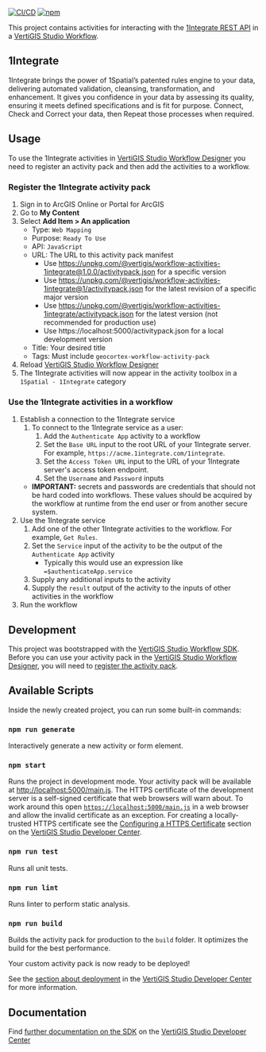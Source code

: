 [![CI/CD](https://github.com/vertigis/workflow-activities-1integrate/workflows/CI/CD/badge.svg)](https://github.com/vertigis/workflow-activities-1integrate/actions)
[![npm](https://img.shields.io/npm/v/@vertigis/workflow-activities-1integrate)](https://www.npmjs.com/package/@vertigis/workflow-activities-1integrate)

This project contains activities for interacting with the [1Integrate REST API](https://1spatial.com/documentation/1integrate) in a [VertiGIS Studio Workflow](https://www.vertigisstudio.com/products/vertigis-studio-workflow/).

## 1Integrate

1Integrate brings the power of 1Spatial’s patented rules engine to your data, delivering automated validation, cleansing, transformation, and enhancement. It gives you confidence in your data by assessing its quality, ensuring it meets defined specifications and is fit for purpose. Connect, Check and Correct your data, then Repeat those processes when required.

## Usage

To use the 1Integrate activities in [VertiGIS Studio Workflow Designer](https://apps.vertigisstudio.com/workflow/designer/) you need to register an activity pack and then add the activities to a workflow.

### Register the 1Integrate activity pack

1. Sign in to ArcGIS Online or Portal for ArcGIS
1. Go to **My Content**
1. Select **Add Item > An application**
    - Type: `Web Mapping`
    - Purpose: `Ready To Use`
    - API: `JavaScript`
    - URL: The URL to this activity pack manifest
        - Use https://unpkg.com/@vertigis/workflow-activities-1integrate@1.0.0/activitypack.json for a specific version
        - Use https://unpkg.com/@vertigis/workflow-activities-1integrate@1/activitypack.json for the latest revision of a specific major version
        - Use https://unpkg.com/@vertigis/workflow-activities-1integrate/activitypack.json for the latest version (not recommended for production use)
        - Use https://localhost:5000/activitypack.json for a local development version
    - Title: Your desired title
    - Tags: Must include `geocortex-workflow-activity-pack`
1. Reload [VertiGIS Studio Workflow Designer](https://apps.vertigisstudio.com/workflow/designer/)
1. The 1Integrate activities will now appear in the activity toolbox in a `1Spatial - 1Integrate` category

### Use the 1Integrate activities in a workflow

1. Establish a connection to the 1Integrate service
    1. To connect to the 1Integrate service as a user:
        1. Add the `Authenticate App` activity to a workflow
        1. Set the `Base URL` input to the root URL of your 1Integrate server. For example, `https://acme.1integrate.com/1integrate`.
        1. Set the `Access Token URL` input to the URL of your 1Integrate server's access token endpoint.
        1. Set the `Username` and `Password` inputs
    - **IMPORTANT:** secrets and passwords are credentials that should not be hard coded into workflows. These values should be acquired by the workflow at runtime from the end user or from another secure system.
1. Use the 1Integrate service
    1. Add one of the other 1Integrate activities to the workflow. For example, `Get Rules`.
    1. Set the `Service` input of the activity to be the output of the `Authenticate App` activity
        - Typically this would use an expression like `=$authenticateApp.service`
    1. Supply any additional inputs to the activity
    1. Supply the `result` output of the activity to the inputs of other activities in the workflow
1. Run the workflow

## Development

This project was bootstrapped with the [VertiGIS Studio Workflow SDK](https://github.com/vertigis/vertigis-workflow-sdk). Before you can use your activity pack in the [VertiGIS Studio Workflow Designer](https://apps.vertigisstudio.com/workflow/designer/), you will need to [register the activity pack](https://developers.vertigisstudio.com/docs/workflow/sdk-web-overview#register-the-activity-pack).

## Available Scripts

Inside the newly created project, you can run some built-in commands:

### `npm run generate`

Interactively generate a new activity or form element.

### `npm start`

Runs the project in development mode. Your activity pack will be available at [http://localhost:5000/main.js](http://localhost:5000/main.js). The HTTPS certificate of the development server is a self-signed certificate that web browsers will warn about. To work around this open [`https://localhost:5000/main.js`](https://localhost:5000/main.js) in a web browser and allow the invalid certificate as an exception. For creating a locally-trusted HTTPS certificate see the [Configuring a HTTPS Certificate](https://developers.vertigisstudio.com/docs/workflow/sdk-web-overview/#configuring-a-https-certificate) section on the [VertiGIS Studio Developer Center](https://developers.vertigisstudio.com/docs/workflow/overview/).

### `npm run test`

Runs all unit tests.

### `npm run lint`

Runs linter to perform static analysis.

### `npm run build`

Builds the activity pack for production to the `build` folder. It optimizes the build for the best performance.

Your custom activity pack is now ready to be deployed!

See the [section about deployment](https://developers.vertigisstudio.com/docs/workflow/sdk-web-overview/#deployment) in the [VertiGIS Studio Developer Center](https://developers.vertigisstudio.com/docs/workflow/overview/) for more information.

## Documentation

Find [further documentation on the SDK](https://developers.vertigisstudio.com/docs/workflow/sdk-web-overview/) on the [VertiGIS Studio Developer Center](https://developers.vertigisstudio.com/docs/workflow/overview/)
